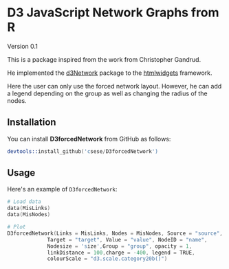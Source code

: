 # D3 JavaScript Network Graphs from R

Version 0.1

This is a package inspired from the work from Christopher Gandrud. 

He implemented the [d3Network](http://christophergandrud.github.io/d3Network/) package to the
[htmlwidgets](https://github.com/ramnathv/htmlwidgets) framework.

Here the user can only use the forced network layout. However, he can add a legend depending on the group as well as changing the radius of the nodes. 

## Installation

You can install **D3forcedNetwork** from GitHub as follows:

```S
devtools::install_github('csese/D3forcedNetwork')
```

## Usage

Here's an example of `D3forcedNetwork`:

```S
# Load data
data(MisLinks)
data(MisNodes)

# Plot
D3forcedNetwork(Links = MisLinks, Nodes = MisNodes, Source = "source",
             Target = "target", Value = "value", NodeID = "name",
             Nodesize = 'size',Group = "group", opacity = 1, 
             linkDistance = 100,charge = -400, legend = TRUE,
             colourScale = "d3.scale.category20b()")
```

